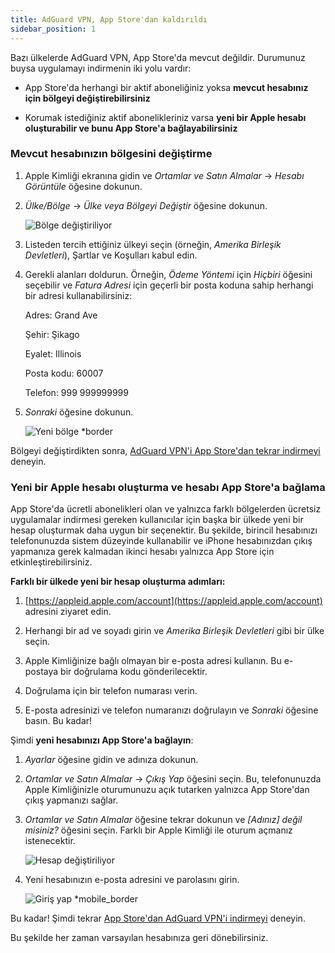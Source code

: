 ```yaml
---
title: AdGuard VPN, App Store'dan kaldırıldı
sidebar_position: 1
---
```


Bazı ülkelerde AdGuard VPN, App Store'da mevcut değildir. Durumunuz buysa uygulamayı indirmenin iki yolu vardır:

- App Store'da herhangi bir aktif aboneliğiniz yoksa **mevcut hesabınız için bölgeyi değiştirebilirsiniz**

- Korumak istediğiniz aktif abonelikleriniz varsa **yeni bir Apple hesabı oluşturabilir ve bunu App Store'a bağlayabilirsiniz**

### Mevcut hesabınızın bölgesini değiştirme

1. Apple Kimliği ekranına gidin ve _Ortamlar ve Satın Almalar_ → _Hesabı Görüntüle_ öğesine dokunun.

2. _Ülke/Bölge_ → _Ülke veya Bölgeyi Değiştir_ öğesine dokunun.

   ![Bölge değiştiriliyor](https://cdn.adtidy.org/content/kb/vpn/ios/app_store/changing_country.png)

3. Listeden tercih ettiğiniz ülkeyi seçin (örneğin, _Amerika Birleşik Devletleri_), Şartlar ve Koşulları kabul edin.

4. Gerekli alanları doldurun. Örneğin, _Ödeme Yöntemi_ için _Hiçbiri_ öğesini seçebilir ve _Fatura Adresi_ için geçerli bir posta koduna sahip herhangi bir adresi kullanabilirsiniz:

   Adres: Grand Ave

   Şehir: Şikago

   Eyalet: Illinois

   Posta kodu: 60007

   Telefon: 999 999999999

5. _Sonraki_ öğesine dokunun.

   ![Yeni bölge \*border](https://cdn.adtidy.org/content/kb/vpn/ios/app_store/new_country.png)

Bölgeyi değiştirdikten sonra, [AdGuard VPN'i App Store'dan tekrar indirmeyi](https://apps.apple.com/us/app/adguard-vpn-unlimited-fast/id1525373602) deneyin.

### Yeni bir Apple hesabı oluşturma ve hesabı App Store'a bağlama

App Store'da ücretli abonelikleri olan ve yalnızca farklı bölgelerden ücretsiz uygulamalar indirmesi gereken kullanıcılar için başka bir ülkede yeni bir hesap oluşturmak daha uygun bir seçenektir. Bu şekilde, birincil hesabınızı telefonunuzda sistem düzeyinde kullanabilir ve iPhone hesabınızdan çıkış yapmanıza gerek kalmadan ikinci hesabı yalnızca App Store için etkinleştirebilirsiniz.

**Farklı bir ülkede yeni bir hesap oluşturma adımları:**

1. [https://appleid.apple.com/account](https://appleid.apple.com/account) adresini ziyaret edin.

2. Herhangi bir ad ve soyadı girin ve _Amerika Birleşik Devletleri_ gibi bir ülke seçin.

3. Apple Kimliğinize bağlı olmayan bir e-posta adresi kullanın. Bu e-postaya bir doğrulama kodu gönderilecektir.

4. Doğrulama için bir telefon numarası verin.

5. E-posta adresinizi ve telefon numaranızı doğrulayın ve _Sonraki_ öğesine basın. Bu kadar!

Şimdi **yeni hesabınızı App Store'a bağlayın**:

1. _Ayarlar_ öğesine gidin ve adınıza dokunun.

2. _Ortamlar ve Satın Almalar_ → _Çıkış Yap_ öğesini seçin. Bu, telefonunuzda Apple Kimliğinizle oturumunuzu açık tutarken yalnızca App Store'dan çıkış yapmanızı sağlar.

3. _Ortamlar ve Satın Almalar_ öğesine tekrar dokunun ve _[Adınız] değil misiniz?_ öğesini seçin. Farklı bir Apple Kimliği ile oturum açmanız istenecektir.

   ![Hesap değiştiriliyor](https://cdn.adtidy.org/content/kb/vpn/ios/app_store/log_out.png)

4. Yeni hesabınızın e-posta adresini ve parolasını girin.

   ![Giriş yap \*mobile\_border](https://cdn.adtidy.org/content/kb/vpn/ios/app_store/apple_id.png)

Bu kadar! Şimdi tekrar [App Store'dan AdGuard VPN'i indirmeyi](https://apps.apple.com/us/app/adguard-vpn-unlimited-fast/id1525373602) deneyin.

Bu şekilde her zaman varsayılan hesabınıza geri dönebilirsiniz.
